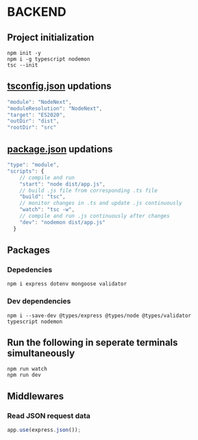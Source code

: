 # BACKEND

## Project initialization

```
npm init -y
npm i -g typescript nodemon
tsc --init
```

## [tsconfig.json](./tsconfig.json) updations

```typescript
"module": "NodeNext",
"moduleResolution": "NodeNext",
"target": "ES2020",
"outDir": "dist",
"rootDir": "src"
```

## [package.json](./package.json) updations

```typescript
"type": "module",
"scripts": {
    // compile and run
    "start": "node dist/app.js",
    // build .js file from corresponding .ts file
    "build": "tsc",
    // monitor changes in .ts and update .js continuously
    "watch": "tsc -w",
    // compile and run .js continuously after changes
    "dev": "nodemon dist/app.js"
  }
```

## Packages

### Depedencies

```
npm i express dotenv mongoose validator
```

### Dev dependencies

```
npm i --save-dev @types/express @types/node @types/validator typescript nodemon
```

## Run the following in seperate terminals simultaneously

```
npm run watch
npm run dev
```

## Middlewares

### Read JSON request data

```typescript
app.use(express.json());
```
